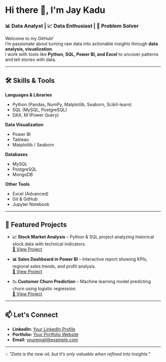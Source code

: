 # Hi there 👋, I'm Jay Kadu

### 📊 Data Analyst | 📈 Data Enthusiast | 🧠 Problem Solver  

Welcome to my GitHub!  
I’m passionate about turning raw data into actionable insights through **data analysis, visualization**.  
I work with tools like **Python, SQL, Power BI, and Excel** to uncover patterns and tell stories with data.  

---

## 🛠 Skills & Tools  

**Languages & Libraries**  
- Python (Pandas, NumPy, Matplotlib, Seaborn, Scikit-learn)  
- SQL (MySQL, PostgreSQL)  
- DAX, M (Power Query)  

**Data Visualization**  
- Power BI  
- Tableau  
- Matplotlib / Seaborn  

**Databases**  
- MySQL  
- PostgreSQL  
- MongoDB  

**Other Tools**  
- Excel (Advanced)  
- Git & GitHub  
- Jupyter Notebook  

---

## 📂 Featured Projects  

- **📈 Stock Market Analysis** – Python & SQL project analyzing historical stock data with technical indicators.  
  [🔗 View Project](link-to-repo)  

- **📊 Sales Dashboard in Power BI** – Interactive report showing KPIs, regional sales trends, and profit analysis.  
  [🔗 View Project](link-to-repo)  

- **📉 Customer Churn Prediction** – Machine learning model predicting churn using logistic regression.  
  [🔗 View Project](link-to-repo)  

---

## 📫 Let's Connect  

- **LinkedIn:** [Your LinkedIn Profile](link)  
- **Portfolio:** [Your Portfolio Website](link)  
- **Email:** youremail@example.com  

---

💡 *"Data is the new oil, but it’s only valuable when refined into insights."*  
